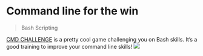 # Command line for the win
> Bash
> Scripting

[CMD CHALLENGE](https://intranet.alxswe.com/rltoken/a83_NOBEtXgFr1Yqej0HYA) is a pretty cool game challenging you on Bash skills. It’s a good training to improve your command line skills!
![](https://s3.amazonaws.com/intranet-projects-files/holbertonschool-sysadmin_devops/324/06AChAO.png)
